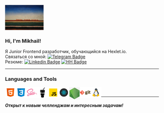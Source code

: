<img src="./src/img/main-logo_Red_Cavalry_Riding.jpg" alt="Red Cavalry Riding by Malevich" width="25%" />

### Hi, I'm Mikhail!

Я Junior Frontend разработчик, обучающийся на Hexlet.io. </br>
Связаться со мной: [![Telegram Badge](https://img.shields.io/badge/-Telegram-0088cc?style=flat-square&logo=Telegram&logoColor=white)](https://t.me/mishken) </br>
Резюме: [![Linkedin Badge](https://img.shields.io/badge/-LinkedIn-0e76a8?style=flat-square&logo=Linkedin&logoColor=white)](https://www.linkedin.com/in/mikhail-burtsev-1375a9204/) [![HH Badge](https://img.shields.io/badge/-HeadHunter-960000?style=flat-square&logo=HH&logoColor=red)](https://hh.ru/resume/bc51c2c2ff067dbedb0039ed1f4d4c5a694643/)

---

### Languages and Tools

<img align="left" alt="HTML5" width="35px" src="./src/img/html.svg" />
<img align="left" alt="CSS3" width="35px" src="./src/img/css.svg" />
<img align="left" alt="Sass" width="35px" src="./src/img/sass.svg" />
<img align="left" alt="Gulp" width="35px" src="./src/img/gulpb.svg" />
<img align="left" alt="JavaScript" width="35px" src="./src/img/jsb.svg" />
<img align="left" alt="React" width="35px" src="./src/img/react.svg" />
<img align="left" alt="Node.js" width="35px" src="./src/img/nodejs.png" />
<img align="left" alt="Git" width="35px" src="./src/img/git.png" />
<img align="left" alt="Linux" width="35px" src="./src/img/linux.svg" />

</br>

---

##### Открыт к новым челленджам и интересным задачам!
